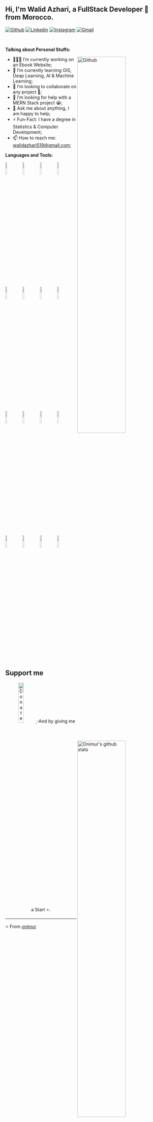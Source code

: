 <!-- Your title -->
## Hi, I'm Walid Azhari, a FullStack Developer 🚀 from Morocco.

<!-- Your badges
You can use the website to generate badges: https://shields.io/
-->

[![Github](https://img.shields.io/badge/-Github-000?style=flat&logo=Github&logoColor=white)](https://github.com/walid-az7)
[![Linkedin](https://img.shields.io/badge/-LinkedIn-blue?style=flat&logo=Linkedin&logoColor=white)](https://www.linkedin.com/in/walid-azhari-509ba61a5/)
[![Instagram](https://img.shields.io/badge/-Instagram-c13584?style=flat&labelColor=c13584&logo=instagram&logoColor=white)](https://www.instagram.com/walid.azhari_2000/)
[![Gmail](https://img.shields.io/badge/-Gmail-c14438?style=flat&logo=Gmail&logoColor=white)](mailto:walidazhari519@gmail.com)

&nbsp;

<!-- Talking about you -->
**Talking about Personal Stuffs:**

<!-- Any image aligned to the right. Beware the width -->
<img width="55%" align="right" alt="Github" src="https://raw.githubusercontent.com/onimur/.github/master/.resources/git-header.svg" />

- 👨🏽‍💻 I’m currently working on an Ebook Website;
- 🌱 I’m currently learning GIS, Deap Learning, AI & Machine Learning;
- 👯 I’m looking to collaborate on any project 🤝;
- 🤔 I’m looking for help with a MERN Stack project 😭;
- 💬 Ask me about anything, I am happy to help;
- ⚡️ Fun-Fact: I have a degree in Statistics & Computer Development;
- 📫 How to reach me: walidazhari519@gmail.com;

**Languages and Tools:** 

<!-- Your github readme stats
You can use this api: https://github.com/anuraghazra/github-readme-stats
-->
<p>
  <a href="https://github.com/onimur/handle-path-oz">
    <img width="55%" align="right" alt="Onimur's github stats" src="https://github-readme-stats.vercel.app/api?username=onimur&show_icons=true&hide_border=true" />
  </a>
  
  <!-- Your languages and tools. Be careful with the alignment. 
  You can use this sites to get logos: https://www.vectorlogo.zone or https://simpleicons.org/
  -->
  <code><img width="10%" src="https://www.vectorlogo.zone/logos/javascript/javascript-ar21.svg"></code>
  <code><img width="10%" src="https://www.vectorlogo.zone/logos/c/c-ar21.svg"></code>
  <code><img width="10%" src="https://www.vectorlogo.zone/logos/c#/c#-ar21.svg"></code>
  <code><img width="10%" src="https://www.vectorlogo.zone/logos/r-project/r-project-icon.svg"></code>
  <br />
  <code><img width="10%" src="https://www.vectorlogo.zone/logos/reactjs/reactjs-ar21.svg"></code>
  <code><img width="10%" src="https://www.vectorlogo.zone/logos/nodejs/nodejs-ar21.svg"></code>
  <code><img width="10%" src="https://www.vectorlogo.zone/logos/expressjs/expressjs-ar21.svg"></code>
  <code><img width="10%" src="https://www.vectorlogo.zone/logos/php/php-icon.svg"></code>
  <br />
  <code><img width="10%" src="https://www.vectorlogo.zone/logos/mysql/mysql-ar21.svg"></code>
  <code><img width="10%" src="https://www.vectorlogo.zone/logos/sqlite/sqlite-ar21.svg"></code>
  <code><img width="10%" src="https://www.vectorlogo.zone/logos/mongodb/mongodb-ar21.svg"></code>
  <code><img width="10%" src="https://www.vectorlogo.zone/logos/postgresql/postgresql-horizontal.svg"></code>
  <br />
  <code><img width="10%" src="https://www.vectorlogo.zone/logos/git-scm/git-scm-ar21.svg"></code>
  <code><img width="10%" src="https://www.vectorlogo.zone/logos/github/github-ar21.svg"></code>
  <code><img width="10%" src="https://www.vectorlogo.zone/logos/visualstudio_code/visualstudio_code-icon.svg"></code>
  <code><img width="10%" src="https://www.vectorlogo.zone/logos/dotnet/dotnet-horizontal.svg"></code>
</p>

## Support me
<!-- Your support, if you have it 
I created these images, feel free to use them.
-->
<p align="center">
  <a href="https://paypal.me/walidazhari?country.x=MA&locale.x=fr_XC" target="_blank">
      <img width="18%" alt="Donate with Paypal" src="https://raw.githubusercontent.com/onimur/.github/master/.resources/support-paypal.png"/>
  </a>
  -And by giving me a Start ⭐️.
</p>

---

<!-- This readme was created by Murillo Comino - https://github.com/onimur -->
⭐️ From [onimur](https://github.com/onimur)
